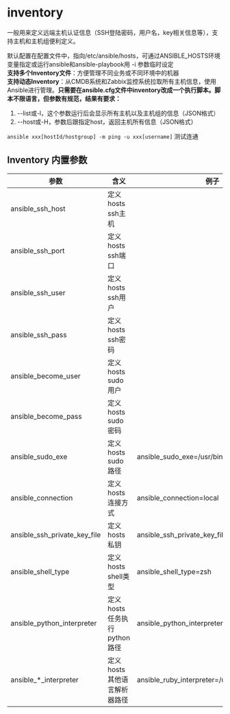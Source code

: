 # inventory

一般用来定义远端主机认证信息（SSH登陆密码，用户名，key相关信息等），支持主机和主机组便利定义。<br>

默认配置在配置文件中，指向/etc/ansible/hosts，可通过ANSIBLE_HOSTS环境变量指定或运行ansible和ansible-playbook用 -i 参数临时设定<br>
**支持多个Inventory文件**：方便管理不同业务或不同环境中的机器<br>
**支持动态Inventory**：从CMDB系统和Zabbix监控系统拉取所有主机信息，使用Ansible进行管理。**只需要在ansible.cfg文件中inventory改成一个执行脚本。脚本不限语言，但参数有规范，结果有要求：**
  1. --list或-l，这个参数运行后会显示所有主机以及主机组的信息（JSON格式）
  2. --host或-H，参数后跟指定host，返回主机所有信息（JSON格式）

`ansible xxx[hostId/hostgroup] -m ping -u xxx[username]` 测试连通

Inventory 内置参数
-------------

|参数|含义|例子|
|---|----|----|
|ansible_ssh_host|定义 hosts ssh主机||
|ansible_ssh_port|定义 hosts ssh端口||
|ansible_ssh_user|定义 hosts ssh用户||
|ansible_ssh_pass|定义 hosts ssh密码||
|ansible_become_user|定义 hosts sudo用户||
|ansible_become_pass|定义 hosts sudo密码||
|ansible_sudo_exe|定义hosts sudo路径|ansible_sudo_exe=/usr/bin/sudo|
|ansible_connection|定义hosts连接方式|ansible_connection=local|
|ansible_ssh_private_key_file|定义hosts私钥|ansible_ssh_private_key_file=/root/key|
|ansible_shell_type|定义hosts shell类型|ansible_shell_type=zsh|
|ansible_python_interpreter|定义hosts任务执行python路径|ansible_python_interpreter=/usr/bin/python2.6|
|ansible_*_interpreter|定义hosts其他语言解析器路径|ansible_ruby_interpreter=/usr/bin/ruby|
